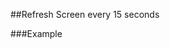 
##Refresh Screen every 15 seconds

###Example
    <script language="JavaScript">
    var sURL = window.location.pathname;
    var interval = 15;
    function doLoad()
    {
        setTimeout( "refresh()", interval*1000 );
    }
    function refresh()
    {
        window.location.href = sURL;
    }
    window.onload = doLoad;
    </script>





